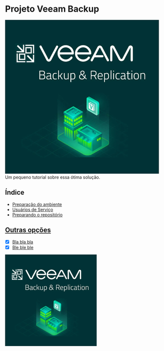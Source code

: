 ﻿# Projeto Veeam Backup
![Veeam Backup & Replication](./images/capa.webp)
Um pequeno tutorial sobre essa ótima solução.

## Índice
- <a href="#preparacao"> Preparação do ambiente
- <a href="usuarios"> Usuários de Serviço
- <a href="particao"> Preparando o repositório

## Outras opções
- [x] Bla bla bla
- [x] Ble ble ble

<img style="width:300px" src="./images/capa.webp" alt="Uma ótima solução de backup para pequenas empresas">

